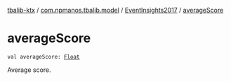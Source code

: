 [tbalib-ktx](../../index.md) / [com.npmanos.tbalib.model](../index.md) / [EventInsights2017](index.md) / [averageScore](./average-score.md)

# averageScore

`val averageScore: `[`Float`](https://kotlinlang.org/api/latest/jvm/stdlib/kotlin/-float/index.html)

Average score.

